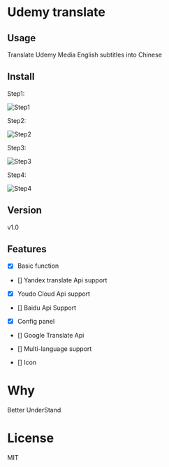 Udemy translate
====

## Usage

Translate Udemy Media English subtitles into Chinese

## Install
Step1:

![Step1](https://github.com/ChenYCL/chrome-extension-udemy-translate/raw/master/media/step1.png)

Step2:

![Step2](https://github.com/ChenYCL/chrome-extension-udemy-translate/raw/master/media/step2.png)

Step3:

![Step3](https://github.com/ChenYCL/chrome-extension-udemy-translate/raw/master/media/step3.png)

Step4:

![Step4](https://github.com/ChenYCL/chrome-extension-udemy-translate/raw/master/media/step4.png)

## Version

v1.0 

## Features

- [x] Basic function

- [] Yandex translate Api support

- [x] Youdo Cloud Api  support

- [] Baidu Api Support

- [x] Config panel

- [] Google Translate Api

- [] Multi-language support

- [] Icon

# Why

Better UnderStand

# License

MIT
